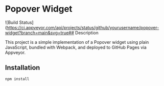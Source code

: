 # Popover Widget

![Build Status](https://ci.appveyor.com/api/projects/status/github/yourusername/popover-widget?branch=main&svg=true## Description

This project is a simple implementation of a Popover widget using plain JavaScript, bundled with Webpack, and deployed to GitHub Pages via Appveyor.

## Installation

```bash
npm install